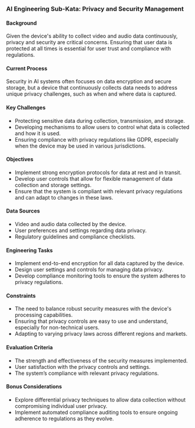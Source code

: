 ### AI Engineering Sub-Kata: Privacy and Security Management

#### Background

Given the device's ability to collect video and audio data continuously, privacy and security are critical concerns. Ensuring that user data is protected at all times is essential for user trust and compliance with regulations.

#### Current Process

Security in AI systems often focuses on data encryption and secure storage, but a device that continuously collects data needs to address unique privacy challenges, such as when and where data is captured.

#### Key Challenges

- Protecting sensitive data during collection, transmission, and storage.
- Developing mechanisms to allow users to control what data is collected and how it is used.
- Ensuring compliance with privacy regulations like GDPR, especially when the device may be used in various jurisdictions.

#### Objectives

- Implement strong encryption protocols for data at rest and in transit.
- Develop user controls that allow for flexible management of data collection and storage settings.
- Ensure that the system is compliant with relevant privacy regulations and can adapt to changes in these laws.

#### Data Sources

- Video and audio data collected by the device.
- User preferences and settings regarding data privacy.
- Regulatory guidelines and compliance checklists.

#### Engineering Tasks

- Implement end-to-end encryption for all data captured by the device.
- Design user settings and controls for managing data privacy.
- Develop compliance monitoring tools to ensure the system adheres to privacy regulations.

#### Constraints

- The need to balance robust security measures with the device's processing capabilities.
- Ensuring that privacy controls are easy to use and understand, especially for non-technical users.
- Adapting to varying privacy laws across different regions and markets.

#### Evaluation Criteria

- The strength and effectiveness of the security measures implemented.
- User satisfaction with the privacy controls and settings.
- The system’s compliance with relevant privacy regulations.

#### Bonus Considerations

- Explore differential privacy techniques to allow data collection without compromising individual user privacy.
- Implement automated compliance auditing tools to ensure ongoing adherence to regulations as they evolve.
